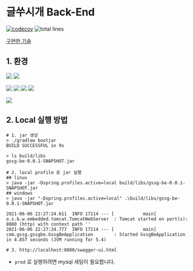 # 글쑤시개 Back-End

[![codecov](https://codecov.io/gh/Dogcument/gssg-be/branch/master/graph/badge.svg?token=R1MG8FC6BQ)](https://codecov.io/gh/Dogcument/gssg-be) ![total lines](https://img.shields.io/tokei/lines/github/Dogcument/gssg-be)

[구현한 기술](https://github.com/Dogcument/gssg-be/wiki/%EA%B5%AC%ED%98%84%ED%95%9C-%EA%B8%B0%EC%88%A0-&-%EA%B8%B0%EB%8A%A5)

## 1. 환경

![](https://img.shields.io/badge/spring%20boot-2.5.0-green) ![](https://img.shields.io/badge/java-11-green)

![](https://img.shields.io/badge/h2-1.4.200-blue) ![](https://img.shields.io/badge/mysql-8.0.25-blue) ![](https://img.shields.io/badge/jpa-%20-blue) ![](https://img.shields.io/badge/querydsl-%20-blue)

![](https://img.shields.io/badge/git%20action-%20-yellow)

## 2. Local 실행 방법

```shell
# 1. jar 생성
> ./gradlew bootjar
BUILD SUCCESSFUL in 9s

> ls build/libs
gssg-be-0.0.1-SNAPSHOT.jar

# 2. local profile 로 jar 실행
## linux
> java -jar -Dspring.profiles.active=local build/libs/gssg-be-0.0.1-SNAPSHOT.jar
## windows
> java -jar "-Dspring.profiles.active=local" .\build/libs/gssg-be-0.0.1-SNAPSHOT.jar

2021-06-06 22:27:24.611  INFO 17114 --- [           main] o.s.b.w.embedded.tomcat.TomcatWebServer  : Tomcat started on port(s): 8080 (http) with context path ''
2021-06-06 22:27:24.777  INFO 17114 --- [           main] com.gssg.gssgbe.GssgBeApplication        : Started GssgBeApplication in 4.857 seconds (JVM running for 5.4)

# 3. http://localhost:8080/swagger-ui.html
```

- `prod` 로 실행하려면 mysql 세팅이 필요합니다.


